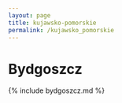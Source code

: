 ```yaml
---
layout: page
title: kujawsko-pomorskie
permalink: /kujawsko_pomorskie
---
```


# Bydgoszcz

{% include bydgoszcz.md %}
